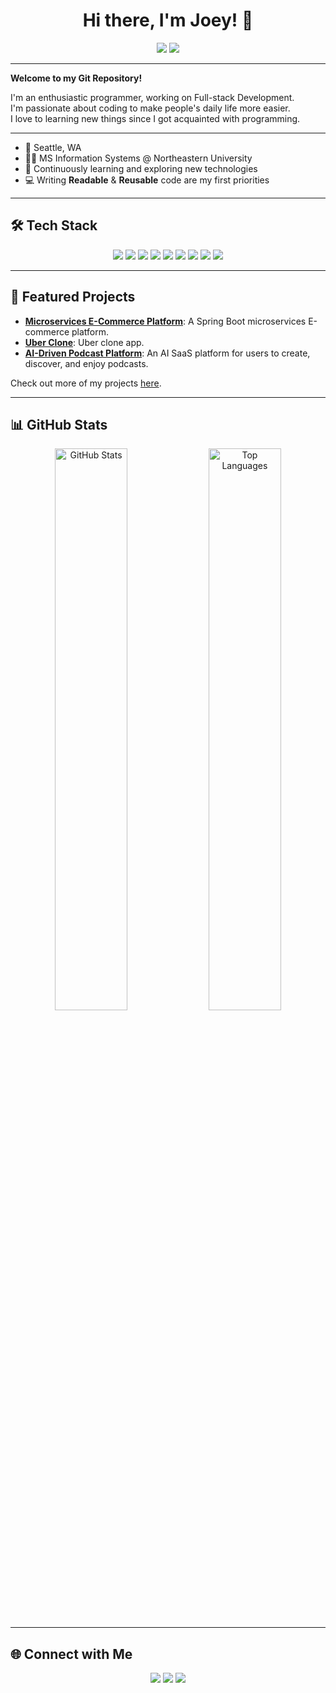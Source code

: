 <!-- Header -->
<h1 align="center">Hi there, I'm Joey! 👋</h1>

<p align="center">
  <a href="https://github.com/zysea23"><img src="https://img.shields.io/github/followers/zysea23?label=Follow&style=social"></a>
  <a href="mailto:yuzhang6767@gmail.com"><img src="https://img.shields.io/badge/Email-Contact-blue"></a>
</p>

---

<!-- Introduction -->
**Welcome to my Git Repository!**

I'm an enthusiastic programmer, working on Full-stack Development. </br>
I'm passionate about coding to make people's daily life more easier.</br>
I love to learning new things since I got acquainted with programming.</br>

---

<!-- About Me Section -->
- 📍 Seattle, WA
- 👨‍💻 MS Information Systems @ Northeastern University
- 🌱 Continuously learning and exploring new technologies
- 💻 Writing **Readable** & **Reusable** code are my first priorities
---

<!-- Tech Stack Section -->
## 🛠️ Tech Stack
<p align="center">
  <img src="https://img.shields.io/badge/Java-ED8B00?style=for-the-badge&logo=java&logoColor=white"/>
  <img src="https://img.shields.io/badge/Python-3776AB?style=for-the-badge&logo=python&logoColor=white"/>
  <img src="https://img.shields.io/badge/JavaScript-323330?style=for-the-badge&logo=javascript&logoColor=F7DF1E"/>
  <img src="https://img.shields.io/badge/TypeScript-007ACC?style=for-the-badge&logo=typescript&logoColor=white"/>
  <img src="https://img.shields.io/badge/React-20232A?style=for-the-badge&logo=react&logoColor=61DAFB"/>
  <img src="https://img.shields.io/badge/Node.js-43853D?style=for-the-badge&logo=node-dot-js&logoColor=white"/>
  <img src="https://img.shields.io/badge/Spring_Boot-6DB33F?style=for-the-badge&logo=spring-boot&logoColor=white"/>
  <img src="https://img.shields.io/badge/Docker-2496ED?style=for-the-badge&logo=docker&logoColor=white"/>
  <img src="https://img.shields.io/badge/PostgreSQL-336791?style=for-the-badge&logo=postgresql&logoColor=white"/>
</p>

---

<!-- Projects Section -->
## 🚀 Featured Projects
- [**Microservices E-Commerce Platform**](https://github.com/zysea23/Microservices-E-Commerce-Platform): A Spring Boot microservices E-commerce platform.
- [**Uber Clone**](https://github.com/zysea23/uber-clone): Uber clone app.
- [**AI-Driven Podcast Platform**](https://github.com/zysea23/AI-podcast): An AI SaaS platform for users to create, discover, and enjoy podcasts.

Check out more of my projects [here](https://github.com/zysea23?tab=repositories).

---

<!-- GitHub Stats Section -->
## 📊 GitHub Stats

<p align="center">
  <img src="https://github-readme-stats.vercel.app/api?username=zysea23&show_icons=true&theme=radical" alt="GitHub Stats" width="48%">
  <img src="https://github-readme-stats.vercel.app/api/top-langs/?username=zysea23&layout=compact&theme=radical" alt="Top Languages" width="48%">
</p>

---

<!-- Social Links Section -->
## 🌐 Connect with Me
<p align="center">
  <a href="https://linkedin.com/in/yuzhang67"><img src="https://img.shields.io/badge/LinkedIn-blue?style=for-the-badge&logo=linkedin"></a>
  <a href="https://twitter.com/your-twitter"><img src="https://img.shields.io/badge/Twitter-1DA1F2?style=for-the-badge&logo=twitter&logoColor=white"></a>
  <a href="mailto:youremail@example.com"><img src="https://img.shields.io/badge/Email-Contact-blue?style=for-the-badge&logo=gmail"></a>
</p>
